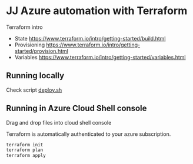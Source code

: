 # JJ Azure automation with Terraform

Terraform intro

- State https://www.terraform.io/intro/getting-started/build.html
- Provisioning https://www.terraform.io/intro/getting-started/provision.html
- Variables
https://www.terraform.io/intro/getting-started/variables.html

## Running locally

Check script [deploy.sh](deploy.sh)

## Running in Azure Cloud Shell console

Drag and drop files into cloud shell console

Terraform is automatically authenticated to your azure subscription.

```bash
terraform init
terraform plan
terraform apply
```
